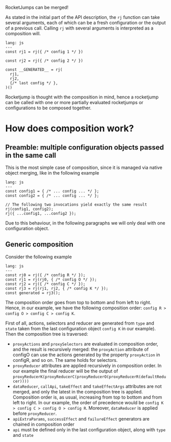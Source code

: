 RocketJumps can be merged!

As stated in the initial part of the API description, the `rj` function can take several arguments, each of which can be a fresh configuration or the output of a previous call. Calling `rj` with several arguments is interpreted as a composition will.

```code
lang: js
---
const rj1 = rj({ /* config 1 */ })

const rj2 = rj({ /* config 2 */ })

const __GENERATED__ = rj(
  rj1,
  rj2,
  {/* last config */ },
)()
```

Rocketjump is thought with the composition in mind, hence a rocketjump can be called with one or more partially evaluated rocketjumps or configurations to be composed together. 

# How does composition work?
## Preamble: multiple configuration objects passed in the same call
This is the most simple case of composition, since it is managed via native object merging, like in the following example

```code
lang: js
---
const config1 = { /* ... config ... */ };
const config2 = { /* ... config ... */ };

// The following two invocations yield exactly the same result
rj(config1, config2);
rj({ ...config1, ...config2 });
```

Due to this behaviour, in the following paragraphs we will only deal with one configuration object.

## Generic composition
Consider the following example

```code
lang: js
---
const rj0 = rj({ /* config R */ });
const rj1 = rj(rj0, { /* config O */ });
const rj2 = rj({ /* config C */ });
const rj3 = rj(rj1, rj2, { /* config K */ });
const generated = rj3();
```

The composition order goes from top to bottom and from left to right. Hence, in our example, we have the following composition order: `config R > config O > config C > config K`.

First of all, actions, selectors and reducer are generated from `type` and `state` taken from the last configuration object `config K` in our example). Then the composition tree is traversed:
- `proxyActions` and `proxySelectors` are evaluated in composition order, and the result is recursively merged: the `proxyAction` attribute of configO can use the actions generated by the property `proxyAction` in configR, and so on. The same holds for selectors.
- `proxyReducer` attributes are applied recursively in composition order. In our example the final reducer will be the output of `proxyReducerK(proxyReducerC(proxyReducerO(proxyReducerR(defaultReducer))))`
- `dataReducer`, `callApi`, `takeEffect` and `takeEffectArgs` attributes are not merged, and only the latest in the composition tree is applied. Composition order is, as usual, increasing from top to bottom and from left to right. In our example, the order of precedence would be `config K > config C > config O > config R`. Moreover, `dataReducer` is applied before `proxyReducer`.
- `apiExtraParams`, `successEffect` and `failureEffect` generators are chained in composition order
- `api` must be defined only in the last configuration object, along with `type` and `state`